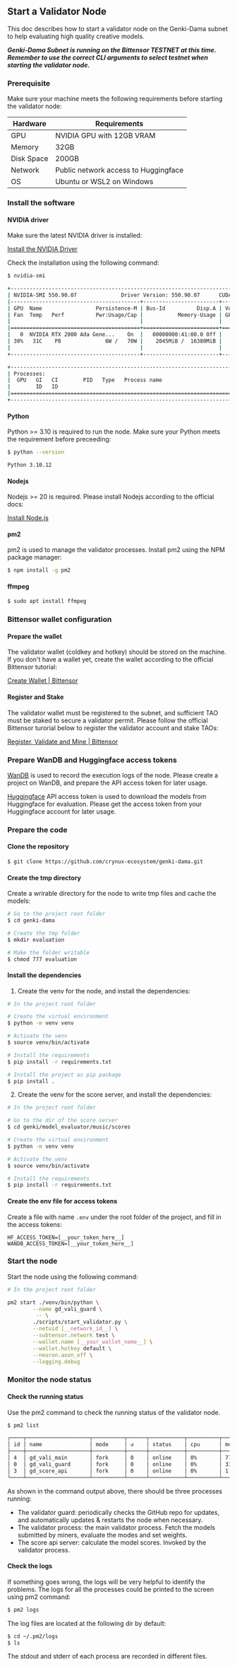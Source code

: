 ## Start a Validator Node

This doc describes how to start a validator node on the Genki-Dama subnet to help evaluating high quality creative models.

***Genki-Dama Subnet is running on the Bittensor TESTNET at this time. Remember to use the correct CLI arguments to select testnet when starting the validator node.***

### Prerequisite

Make sure your machine meets the following requirements before starting the validator node:

|  Hardware  | Requirements                         |
| ---------- | ------------------------------------ |
| GPU        | NVIDIA GPU with 12GB VRAM            |
| Memory     | 32GB                                 |
| Disk Space | 200GB                                |
| Network    | Public network access to Huggingface |
| OS         | Ubuntu or WSL2 on Windows            |

### Install the software

#### NVIDIA driver
Make sure the latest NVIDIA driver is installed:

[Install the NVIDIA Driver](https://www.nvidia.com/Download/index.aspx?lang=en-us)


Check the installation using the following command:

```bash
$ nvidia-smi

+-----------------------------------------------------------------------------------------+
| NVIDIA-SMI 550.90.07              Driver Version: 550.90.07      CUDA Version: 12.4     |
|-----------------------------------------+------------------------+----------------------+
| GPU  Name                 Persistence-M | Bus-Id          Disp.A | Volatile Uncorr. ECC |
| Fan  Temp   Perf          Pwr:Usage/Cap |           Memory-Usage | GPU-Util  Compute M. |
|                                         |                        |               MIG M. |
|=========================================+========================+======================|
|   0  NVIDIA RTX 2000 Ada Gene...    On  |   00000000:41:00.0 Off |                  Off |
| 30%   31C    P8              6W /   70W |    2045MiB /  16380MiB |      0%      Default |
|                                         |                        |                  N/A |
+-----------------------------------------+------------------------+----------------------+

+-----------------------------------------------------------------------------------------+
| Processes:                                                                              |
|  GPU   GI   CI        PID   Type   Process name                              GPU Memory |
|        ID   ID                                                               Usage      |
|=========================================================================================|
+-----------------------------------------------------------------------------------------+
```

#### Python

Python >= 3.10 is required to run the node. Make sure your Python meets the requirement before preceeding:

```bash
$ python --version

Python 3.10.12
```

#### Nodejs
Nodejs >= 20 is required. Please install Nodejs according to the official docs:

[Install Node.js](https://nodejs.org/en/download/package-manager)

#### pm2
pm2 is used to manage the validator processes. Install pm2 using the NPM package manager:

```bash
$ npm install -g pm2
```

#### ffmpeg

```bash
$ sudo apt install ffmpeg
```

### Bittensor wallet configuration

#### Prepare the wallet
The validator wallet (coldkey and hotkey) should be stored on the machine. If you don't have a wallet yet, create the wallet according to the official Bittensor tutorial:

[Create Wallet | Bittensor](https://docs.bittensor.com/getting-started/wallets)

#### Register and Stake
The validator wallet must be registered to the subnet, and sufficient TAO must be staked to secure a validator permit. Please follow the official Bittensor turorial below to register the validator account and stake TAOs:

[Register, Validate and Mine | Bittensor](https://docs.bittensor.com/subnets/register-validate-mine)

### Prepare WanDB and Huggingface access tokens

[WanDB](https://wandb.ai/) is used to record the execution logs of the node. Please create a project on WanDB, and prepare the API access token for later usage.

[Huggingface](https://huggingface.co/) API access token is used to download the models from Huggingface for evaluation. Please get the access token from your Huggingface account for later usage.

### Prepare the code

#### Clone the repository

```bash
$ git clone https://github.com/crynux-ecosystem/genki-dama.git
```

#### Create the tmp directory

Create a wrirable directory for the node to write tmp files and cache the models:

```bash
# Go to the project root folder
$ cd genki-dama

# Create the tmp folder
$ mkdir evaluation

# Make the folder writable
$ chmod 777 evaluation
```

#### Install the dependencies

1. Create the venv for the node, and install the dependencies:

```bash
# In the project root folder

# Create the virtual environment
$ python -m venv venv

# Activate the venv
$ source venv/bin/activate

# Install the requirements
$ pip install -r requirements.txt

# Install the project as pip package
$ pip install .
```

2. Create the venv for the score server, and install the dependencies:

```bash
# In the project root folder

# Go to the dir of the score server
$ cd genki/model_evaluator/music/scores

# Create the virtual environment
$ python -m venv venv

# Activate the venv
$ source venv/bin/activate

# Install the requirements
$ pip install -r requirements.txt
```

#### Create the env file for access tokens

Create a file with name ```.env``` under the root folder of the project, and fill in the access tokens:

```
HF_ACCESS_TOKEN=[__your_token_here__]
WANDB_ACCESS_TOKEN=[__your_token_here__]
```

### Start the node

Start the node using the following command:

```bash
# In the project root folder

pm2 start ./venv/bin/python \
        --name gd_vali_guard \
         -- \
        ./scripts/start_validator.py \
        --netuid [__network_id__] \
        --subtensor.network test \
        --wallet.name [__your_wallet_name__] \
        --wallet.hotkey default \
        --neuron.axon_off \
        --logging.debug
```

### Monitor the node status

#### Check the running status

Use the pm2 command to check the running status of the validator node.

```bash
$ pm2 list

┌────┬────────────────────┬──────────┬──────┬───────────┬──────────┬──────────┐
│ id │ name               │ mode     │ ↺    │ status    │ cpu      │ memory   │
├────┼────────────────────┼──────────┼──────┼───────────┼──────────┼──────────┤
│ 4  │ gd_vali_main       │ fork     │ 0    │ online    │ 0%       │ 774.4mb  │
│ 0  │ gd_vali_guard      │ fork     │ 0    │ online    │ 0%       │ 336.8mb  │
│ 3  │ gd_score_api       │ fork     │ 0    │ online    │ 0%       │ 1.5gb    │
└────┴────────────────────┴──────────┴──────┴───────────┴──────────┴──────────┘
```

As shown in the command output above, there should be three processes running:

* The validator guard: periodically checks the GitHub repo for updates, and automatically updates & restarts the node when necessary.
* The validator process: the main validator process. Fetch the models submitted by miners, evaluate the modes and set weights.
* The score api server: calculate the model scores. Invoked by the validator process.

#### Check the logs

If something goes wrong, the logs will be very helpful to identify the problems. The logs for all the processes could be printed to the screen using pm2 command:

```bash
$ pm2 logs
```

The log files are located at the following dir by default:

```bash
$ cd ~/.pm2/logs
$ ls
```

The stdout and stderr of each process are recorded in different files.